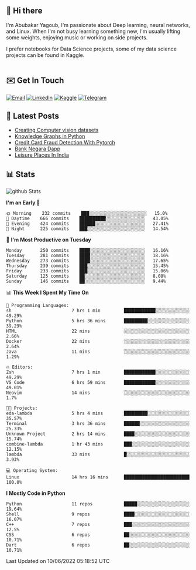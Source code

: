 ## 👋 Hi there

I'm Abubakar Yagoub, I'm passionate about Deep learning, neural networks, and
Linux. When I'm not busy learning something new, I'm usually lifting some
weights, enjoying music or working on side projects.

I prefer notebooks for Data Science projects, some of my data science projects
can be found in Kaggle. <br> <br>

## ✉️ Get In Touch

[![Email](https://img.shields.io/badge/Email-f1f1f1?style=for-the-badge&logo=gmail&logoColor=0f111a)](mailto:hi@blacksuan19.dev)
[![LinkedIn](https://img.shields.io/badge/LinkedIn-0077B5?style=for-the-badge&logo=linkedin&logoColor=white)](https://www.linkedin.com/in/blacksuan19/)
[![Kaggle](https://img.shields.io/badge/Kaggle-5acfff?style=for-the-badge&logo=kaggle&logoColor=white)](http://kaggle.com/abubakaryagob/)
[![Telegram](https://img.shields.io/badge/Telegram-2CA5E0?style=for-the-badge&logo=telegram&logoColor=white)](https://t.me/blacksuan19)

## 📩 Latest Posts

<!-- BLOG-POST-LIST:START -->
- [Creating Computer vision datasets](http://blacksuan19.dev/blog/creating-datasets/)
- [Knowledge Graphs in Python](http://blacksuan19.dev/projects/Knowledge_Graphs/)
- [Credit Card Fraud Detection With Pytorch](http://blacksuan19.dev/projects/credit-card-fraud-detection-with-pytorch/)
- [Bank Negara Dapp](http://blacksuan19.dev/projects/bank-negara/)
- [Leisure Places In India](http://blacksuan19.dev/projects/leisure-places-in-india/)
<!-- BLOG-POST-LIST:END -->

## 📊 Stats

![github Stats](https://github-readme-stats.vercel.app/api?username=blacksuan19&theme=github_dark&show_icons=true&count_private=true&custom_title=Github%20Stats&hide_border=true)

<!--START_SECTION:waka-->
**I'm an Early 🐤** 

```text
🌞 Morning    232 commits    ███░░░░░░░░░░░░░░░░░░░░░░   15.0% 
🌆 Daytime    666 commits    ██████████░░░░░░░░░░░░░░░   43.05% 
🌃 Evening    424 commits    ██████░░░░░░░░░░░░░░░░░░░   27.41% 
🌙 Night      225 commits    ███░░░░░░░░░░░░░░░░░░░░░░   14.54%

```
📅 **I'm Most Productive on Tuesday** 

```text
Monday       250 commits    ████░░░░░░░░░░░░░░░░░░░░░   16.16% 
Tuesday      281 commits    ████░░░░░░░░░░░░░░░░░░░░░   18.16% 
Wednesday    273 commits    ████░░░░░░░░░░░░░░░░░░░░░   17.65% 
Thursday     239 commits    ███░░░░░░░░░░░░░░░░░░░░░░   15.45% 
Friday       233 commits    ███░░░░░░░░░░░░░░░░░░░░░░   15.06% 
Saturday     125 commits    ██░░░░░░░░░░░░░░░░░░░░░░░   8.08% 
Sunday       146 commits    ██░░░░░░░░░░░░░░░░░░░░░░░   9.44%

```


📊 **This Week I Spent My Time On** 

```text
💬 Programming Languages: 
sh                       7 hrs 1 min         ████████████░░░░░░░░░░░░░   49.29% 
Python                   5 hrs 36 mins       █████████░░░░░░░░░░░░░░░░   39.29% 
HTML                     22 mins             ░░░░░░░░░░░░░░░░░░░░░░░░░   2.66% 
Docker                   22 mins             ░░░░░░░░░░░░░░░░░░░░░░░░░   2.64% 
Java                     11 mins             ░░░░░░░░░░░░░░░░░░░░░░░░░   1.29%

🔥 Editors: 
Zsh                      7 hrs 1 min         ████████████░░░░░░░░░░░░░   49.29% 
VS Code                  6 hrs 59 mins       ████████████░░░░░░░░░░░░░   49.01% 
Neovim                   14 mins             ░░░░░░░░░░░░░░░░░░░░░░░░░   1.7%

🐱‍💻 Projects: 
eda-lambda               5 hrs 4 mins        █████████░░░░░░░░░░░░░░░░   35.57% 
Terminal                 3 hrs 36 mins       ██████░░░░░░░░░░░░░░░░░░░   25.33% 
Unknown Project          2 hrs 14 mins       ████░░░░░░░░░░░░░░░░░░░░░   15.74% 
combine-lambda           1 hr 43 mins        ███░░░░░░░░░░░░░░░░░░░░░░   12.15% 
lambda                   33 mins             █░░░░░░░░░░░░░░░░░░░░░░░░   3.93%

💻 Operating System: 
Linux                    14 hrs 16 mins      █████████████████████████   100.0%

```

**I Mostly Code in Python** 

```text
Python                   11 repos            █████░░░░░░░░░░░░░░░░░░░░   19.64% 
Shell                    9 repos             ████░░░░░░░░░░░░░░░░░░░░░   16.07% 
C++                      7 repos             ███░░░░░░░░░░░░░░░░░░░░░░   12.5% 
CSS                      6 repos             ██░░░░░░░░░░░░░░░░░░░░░░░   10.71% 
Dart                     6 repos             ██░░░░░░░░░░░░░░░░░░░░░░░   10.71%

```



 Last Updated on 10/06/2022 05:18:52 UTC
<!--END_SECTION:waka-->
